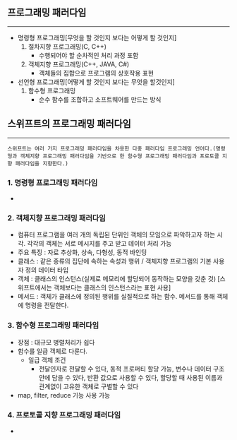 ## 프로그래밍 패러다임

---

- 명령형 프로그래밍[무엇을 할 것인지 보다는 어떻게 할 것인지]
  1. 절차지향 프로그래밍(C, C++)
     - 수행되어야 할 순차적인 처리 과정 포함
  2. 객체지향 프로그래밍(C++, JAVA, C#)
     - 객체들의 집합으로 프로그램의 상호작용 표현
- 선언형 프로그래밍[어떻게 할 것인지 보다는 무엇을 할것인지]
  1. 함수형 프로그래밍
     - 순수 함수를 조합하고 소프트웨어를 만드는 방식

## 스위프트의 프로그래밍 패러다임

---

    스위프트는 여러 가지 프로그래밍 패러다임을 차용한 다중 패러다임 프로그래밍 언어다.(명령형과 객체지향 프로그래밍 패러다임을 기반으로 한 함수형 프로그래밍 패러다임과 프로토콜 지향 패러다임을 지향한다.)

### 1. 명령형 프로그래밍 패러다임

-

### 2. 객체지향 프로그래밍 패러다임

- 컴퓨터 프로그램을 여러 개의 독립된 단위인 객체의 모임으로 파악하고자 하는 시각. 각각의 객체는 서로 메시지를 주고 받고 데이터 처리 가능
- 주요 특징 : 자료 추상화, 상속, 다형성, 동적 바인딩
- 클래스 : 같은 종류의 집단에 속하는 속성과 행위 / 객체지향 프로그램의 기본 사용자 정의 데이터 타입
- 객체 : 클래스의 인스턴스(실제로 메모리에 할당되어 동작하는 모양을 갖춘 것) [스위프트에서는 객체보다는 클래스의 인스턴스라는 표현 사용]
- 메서드 : 객체가 클래스에 정의된 행위를 실질적으로 하는 함수. 메서드를 통해 객체에 명령을 전달한다.

### 3. 함수형 프로그래밍 패러다임

- 장점 : 대규모 병렬처리가 쉽다
- 함수를 일급 객체로 다룬다.
  - 일급 객체 조건
    - 전달인자로 전달할 수 있다, 동적 프로퍼티 할당 가능, 변수나 데이터 구조 안에 담을 수 있다, 반환 값으로 사용할 수 있다, 할당할 때 사용된 이름과 관계없이 고유한 객체로 구별할 수 있다
- map, filter, reduce 기능 사용 가능

### 4. 프로토콜 지향 프로그래밍 패러다임

-
